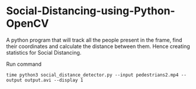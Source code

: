 # Social-Distancing-using-Python-OpenCV
A python program that will track all the people present in the frame, find their coordinates and calculate the distance between them. Hence creating statistics for Social Distancing.

Run command

```time python3 social_distance_detector.py --input pedestrians2.mp4 --output output.avi --display 1```
